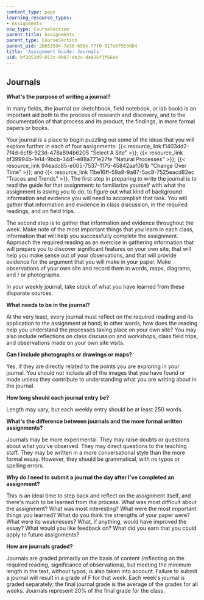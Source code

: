 ```yaml
---
content_type: page
learning_resource_types:
- Assignments
ocw_type: CourseSection
parent_title: Assignments
parent_type: CourseSection
parent_uid: 2b653594-7e36-695e-77f0-817e67553db4
title: 'Assignment Guide: Journals'
uid: bf2053d9-013c-9b07-eb2c-da426f3f66da
---
```


Journals
--------

**What's the purpose of writing a journal?**

In many fields, the journal (or sketchbook, field notebook, or lab book) is an important aid both to the process of research and discovery, and to the documentation of that process and its product, the findings, in more formal papers or books.

Your journal is a place to begin puzzling out some of the ideas that you will explore further in each of four assignments: {{< resource_link f1403dd2-7f4d-6cf8-923d-478a894b6205 "Select A Site" >}}; {{< resource_link bf39994b-1e14-9bcb-34d1-e88a771e27fe "Natural Processes" >}}; {{< resource_link 94eadc85-e005-7537-1175-45842aaf061b "Change Over Time" >}}; and {{< resource_link 11be16ff-59a9-9a87-5ac8-7525eacd82ec "Traces and Trends" >}}. The first step in preparing to write the journal is to read the guide for that assignment: to familiarize yourself with what the assignment is asking you to do; to figure out what kind of background information and evidence you will need to accomplish that task. You will gather that information and evidence in class discussion, in the required readings, and on field trips.

The second step is to gather that information and evidence throughout the week. Make note of the most important things that you learn in each class, information that will help you successfully complete the assignment. Approach the required reading as an exercise in gathering information that will prepare you to discover significant features on your own site, that will help you make sense out of your observations, and that will provide evidence for the argument that you will make in your paper. Make observations of your own site and record them in words, maps, diagrams, and / or photographs.

In your weekly journal, take stock of what you have learned from these disparate sources.

**What needs to be in the journal?**

At the very least, every journal must reflect on the required reading and its application to the assignment at hand; in other words, how does the reading help you understand the processes taking place on your own site? You may also include reflections on class discussion and workshops, class field trips, and observations made on your own site visits.

**Can I include photographs or drawings or maps?**

Yes, if they are directly related to the points you are exploring in your journal. You should not include all of the images that you have found or made unless they contribute to understanding what you are writing about in the journal.

**How long should each journal entry be?**

Length may vary, but each weekly entry should be at least 250 words.

**What's the difference between journals and the more formal written assignments?**

Journals may be more experimental. They may raise doubts or questions about what you've observed. They may direct questions to the teaching staff. They may be written in a more conversational style than the more formal essay. However, they should be grammatical, with no typos or spelling errors.

**Why do I need to submit a journal the day after I've completed an assignment?**

This is an ideal time to step back and reflect on the assignment itself, and there's much to be learned from the process. What was most difficult about the assignment? What was most interesting? What were the most important things you learned? What do you think the strengths of your paper were? What were its weaknesses? What, if anything, would have improved the essay? What would you like feedback on? What did you earn that you could apply to future assignments?

**How are journals graded?**

Journals are graded primarily on the basis of content (reflecting on the required reading, significance of observations), but meeting the minimum length in the text, without typos, is also taken into account. Failure to submit a journal will result in a grade of F for that week. Each week's journal is graded separately; the final journal grade is the average of the grades for all weeks. Journals represent 20% of the final grade for the class.